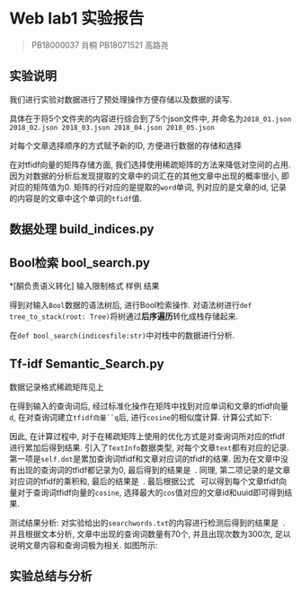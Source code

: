 # Web lab1 实验报告
> PB18000037 肖桐 PB18071521 高路尧

## 实验说明
我们进行实验对数据进行了预处理操作方便存储以及数据的读写.

具体在于将5个文件夹的内容进行综合到了5个json文件中, 并命名为`2018_01.json 2018_02.json 2018_03.json 2018_04.json 2018_05.json` 

对每个文章选择顺序的方式赋予新的ID, 方便进行数据的存储和选择

在对tfidf向量的矩阵存储方面, 我们选择使用稀疏矩阵的方法来降低对空间的占用. 因为对数据的分析后发现提取的文章中的词汇在的其他文章中出现的概率很小, 即对应的矩阵值为0. 矩阵的行对应的是提取的`word`单词, 列对应的是文章的id, 记录的内容是的文章中这个单词的`tfidf`值.

## 数据处理 build_indices.py

## Bool检索 bool_search.py

*[酮负责语义转化] 输入限制格式 样例 结果

得到对输入`Bool`数据的语法树后, 进行Bool检索操作. 对语法树进行`def tree_to_stack(root: Tree)`将树通过**后序遍历**转化成栈存储起来.

在`def bool_search(indicesfile:str)`中对栈中的数据进行分析. 

## Tf-idf Semantic_Search.py
数据记录格式稀疏矩阵见上

在得到输入的查询词后, 经过标准化操作在矩阵中找到对应单词和文章的tfidf向量`d`, 在对查询词建立`tfidf向量``q`后, 进行`cosine`的相似度计算. 计算公式如下:

因此, 在计算过程中, 对于在稀疏矩阵上使用的优化方式是对查询词所对应的tfidf进行累加后得到结果. 引入了`TextInfo`数据类型, 对每个文章`text`都有对应的记录. 第一项是`self.dot`是累加查询词tfidf和文章对应词的tfidf的结果. 因为在文章中没有出现的查询词的tfidf都记录为0, 最后得到的结果是` `. 同理, 第二项记录的是文章对应词的tfidf的乘积和, 最后的结果是` `. 最后根据公式` ` 可以得到每个文章tfidf向量对于查询词tfidf向量的`cosine`, 选择最大的`cos`值对应的文章id和uuid即可得到结果. 

测试结果分析: 对实验给出的`searchwords.txt`的内容进行检测后得到的结果是` `. 并且根据文本分析, 文章中出现的查询词数量有70个, 并且出现次数为300次, 足以说明文章内容和查询词极为相关. 如图所示:

## 实验总结与分析
